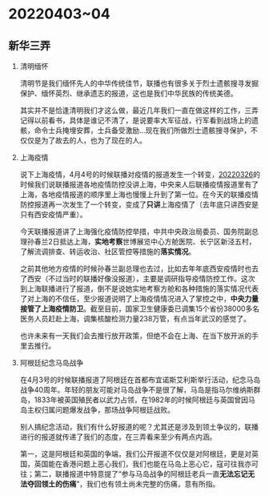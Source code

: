 # 20220403~04

## 新华三弄

1. 清明缅怀

   清明节是我们缅怀先人的中华传统佳节，联播也有很多关于烈士遗骸搜寻发掘保护、缅怀英烈、继承遗志的报道，这也是我们中华民族的传统美德。

   其实并不是恰逢清明我们才这么做，最近几年我们一直在做这样的工作，三弄记得以前看书，具体是谁记不清了，是说要率大军征战，行军看到战场上的遗骸，命令士兵掩埋安葬，士兵备受激励…现在我们所做烈士遗骸搜寻保护，不仅仅是为了故去的人，也为了现在的人。

2. 上海疫情

   说下上海疫情，4月4号的时候联播对疫情的报道发生一个转变，[20220326](http://mp.weixin.qq.com/s?__biz=MzU4MTg4MTA1Mg==&mid=2247502384&idx=1&sn=37c06c4541f618af5a29a2002f36fdaf&chksm=fd425783ca35de95b7106b35ce98fba2639808f9a4b24d6fc9d3d4554e99b6f3070cbba5bef4&scene=21#wechat_redirect)的时候我们说联播报道各地疫情防控没讲上海，中央来人后联播疫情报道里有了上海，各地疫情报道的顺序里上海也慢慢上升到了第一位。在今天的联播疫情防控报道再一次发生了一个转变，变成了**只讲**上海疫情了（去年底只讲西安是只有西安疫情严重）。

   今天联播报道讲了上海强化疫情防控举措，中共中央政治局委员、国务院副总理孙春兰2日抵达上海，**实地考察**世博展览中心方舱医院、长宁区新泾五村，了解流调排查、转运收治、社区管控等措施的**落实情况**。

   之前其他地方疫情的时候孙春兰副总理也去过，比如去年年底西安疫情时也去了西安（不过当时的联播好像没报道），主要是调研指导疫情防控工作。这次到上海联播进行了报道，倒不是说她实地考察方舱和各种措施的落实情况代表了对上海的不信任，至少报道说明了上海疫情情况进入了掌控之中，**中央力量接管了上海疫情防卫**。截至目前，国家卫生健康委已调集15个省份38000多名医务人员赶赴上海，调集核酸检测力量238万管，有点当年武汉的感觉了。

   也许未来有一天我们会去推行放开政策，但绝不会在上海、在当下放开派的手里去推行。

3. 阿根廷纪念马岛战争

   在4月3号的时候联播报道了阿根廷在首都布宜诺斯艾利斯举行活动，纪念马岛战争40周年。年轻的朋友可能对马岛战争不是很了解，马岛是指马尔维纳斯群岛，1833年被英国殖民者以武力占领，在1982年的时候阿根廷与英国曾因马岛主权归属问题爆发战争，那场战争阿根廷战败。

   别人搞纪念活动，我们有什么好报道的呢？尤其还是涉及到领土争议的，联播进行的报道就传递了我们的态度，在三弄看来至少有两点内涵。

   第一，这是阿根廷和英国的争端，我们公开报道不仅仅是对阿根廷，更是对英国，英国能在香港问题上恶心我们，我们也能在马岛上恶心它，寇可往我亦可往；第二，联播报道中特意提了“参与马岛战争的阿根廷老兵一直**无法忘记无法夺回领土的伤痛**”，我们也有领土尚未完整的伤痛，意有所指。